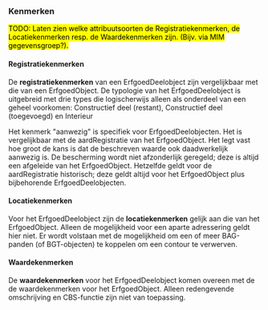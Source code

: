 ### Kenmerken

<mark>TODO: Laten zien welke attribuutsoorten de Registratiekenmerken, de Locatiekenmerken resp. de Waardekenmerken zijn. (Bijv. via MIM gegevensgroep?).</mark>

#### Registratiekenmerken

De **registratiekenmerken** van een ErfgoedDeelobject zijn vergelijkbaar met die van een
ErfgoedObject. De typologie van het ErfgoedDeelobject is uitgebreid met drie types die
logischerwijs alleen als onderdeel van een geheel voorkomen: Constructief deel (restant),
Constructief deel (toegevoegd) en Interieur

Het kenmerk "aanwezig" is specifiek voor ErfgoedDeelobjecten. Het is vergelijkbaar met de
aardRegistratie van het ErfgoedObject. Het legt vast hoe groot de kans is dat de beschreven
waarde ook daadwerkelijk aanwezig is. De bescherming wordt niet afzonderlijk geregeld;
deze is altijd een afgeleide van het ErfgoedObject. Hetzelfde geldt voor de aardRegistratie
historisch; deze geldt altijd voor het ErfgoedObject plus bijbehorende ErfgoedDeelobjecten.

#### Locatiekenmerken

Voor het ErfgoedDeelobject zijn de **locatiekenmerken** gelijk aan die van het ErfgoedObject.
Alleen de mogelijkheid voor een aparte adressering geldt hier niet. Er wordt volstaan met de
mogelijkheid om een of meer BAG-panden (of BGT-objecten) te koppelen om een contour te
verwerven.

#### Waardekenmerken

De **waardekenmerken** voor het ErfgoedDeelobject komen overeen met de de
waardekenmerken voor het ErfgoedObject. Alleen redengevende omschrijving en
CBS-functie zijn niet van toepassing.